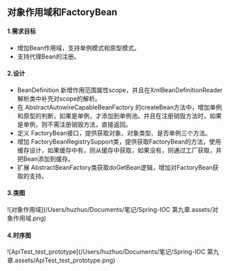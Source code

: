 ## 对象作用域和FactoryBean

#### 1.需求目标

- 增加Bean作用域，支持单例模式和原型模式。
- 支持代理Bean的注册。

#### 2.设计

- BeanDefinition 新增作用范围属性scope，并且在XmlBeanDefinitionReader解析类中补充对scope的解析。
- 在 AbstractAutowireCapableBeanFactory 的createBean方法中，增加单例和原型的判断，如果是单例，才添加到单例池。并且在注册销毁方法时，如果是单例，则不需注册销毁方法，直接返回。
- 定义 FactoryBean接口，提供获取对象、对象类型、是否单例三个方法。
- 增加 FactoryBeanRegistrySupport类，提供获取FactoryBean的方法，使用缓存设计，如果缓存中有，则从缓存中获取，如果没有，则通过工厂获取，并把Bean添加到缓存。
- 扩展 AbstractBeanFactory类获取doGetBean逻辑，增加对FactoryBean获取的支持。

#### 3.类图

![对象作用域](/Users/huzhuo/Documents/笔记/Spring-IOC 第九章.assets/对象作用域.png)



#### 4.时序图

![ApiTest_test_prototype](/Users/huzhuo/Documents/笔记/Spring-IOC 第九章.assets/ApiTest_test_prototype.png)
